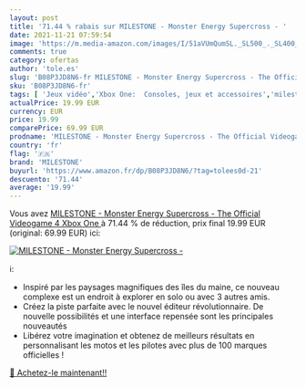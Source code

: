 ```yaml
---
layout: post
title: '71.44 % rabais sur MILESTONE - Monster Energy Supercross - '
date: 2021-11-21 07:59:54
image: 'https://m.media-amazon.com/images/I/51aVUmQumSL._SL500_._SL400_.jpg'
comments: true
category: ofertas
author: 'tole.es'
slug: 'B08P3JD8N6-fr MILESTONE - Monster Energy Supercross - The Official...'
sku: 'B08P3JD8N6-fr'
tags: [ 'Jeux vidéo','Xbox One:  Consoles, jeux et accessoires','milestone', ]
actualPrice: 19.99 EUR
currency: EUR
price: 19.99
comparePrice: 69.99 EUR
prodname: 'MILESTONE - Monster Energy Supercross - The Official Videogame 4  Xbox One '
country: 'fr'
flag: '🇫🇷'
brand: 'MILESTONE'
buyurl: 'https://www.amazon.fr/dp/B08P3JD8N6/?tag=tolees0d-21'
descuento: '71.44'
average: '19.99'
---
```


Vous avez [MILESTONE - Monster Energy Supercross - The Official Videogame 4  Xbox One ](https://www.amazon.fr/dp/B08P3JD8N6/?tag=tolees0d-21)  à  71.44 % de réduction, prix final  19.99 EUR (original: 69.99 EUR) ici:

[![MILESTONE - Monster Energy Supercross - ](https://m.media-amazon.com/images/I/51aVUmQumSL._SL500_._SL400_.jpg)](https://www.amazon.fr/dp/B08P3JD8N6/?tag=tolees0d-21)

ℹ️:

- Inspiré par les paysages magnifiques des îles du maine, ce nouveau complexe est un endroit à explorer en solo ou avec 3 autres amis.
- Créez la piste parfaite avec le nouvel éditeur révolutionnaire. De nouvelle possibilités et une interface repensée sont les principales nouveautés
- Libérez votre imagination et obtenez de meilleurs résultats en personnalisant les motos et les pilotes avec plus de 100 marques officielles !

[🛒 Achetez-le maintenant!!](https://www.amazon.fr/dp/B08P3JD8N6/?tag=tolees0d-21)
